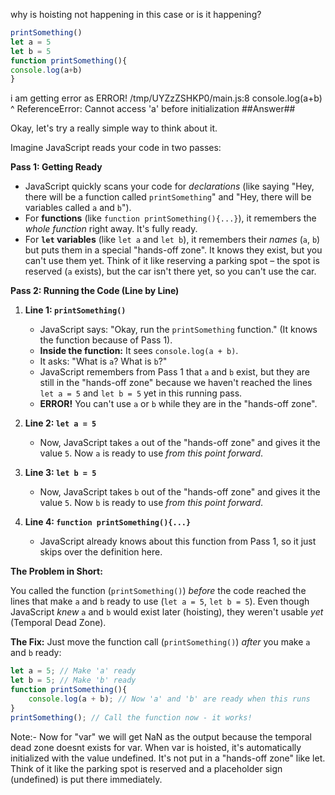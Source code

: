 why is hoisting not happening in this case or is it happening?

```javascript
printSomething()
let a = 5
let b = 5
function printSomething(){
console.log(a+b)
}
```
i am getting error as
ERROR!
/tmp/UYZzZSHKP0/main.js:8
console.log(a+b)
^
ReferenceError: Cannot access 'a' before initialization
##Answer##

Okay, let's try a really simple way to think about it.

Imagine JavaScript reads your code in two passes:

**Pass 1: Getting Ready**

*   JavaScript quickly scans your code for *declarations* (like saying "Hey, there will be a function called `printSomething`" and "Hey, there will be variables called `a` and `b`").
*   For **functions** (like `function printSomething(){...}`), it remembers the *whole function* right away. It's fully ready.
*   For **`let` variables** (like `let a` and `let b`), it remembers their *names* (`a`, `b`) but puts them in a special "hands-off zone". It knows they exist, but you can't use them yet. Think of it like reserving a parking spot – the spot is reserved (`a` exists), but the car isn't there yet, so you can't use the car.

**Pass 2: Running the Code (Line by Line)**

1.  **Line 1: `printSomething()`**
    *   JavaScript says: "Okay, run the `printSomething` function." (It knows the function because of Pass 1).
    *   **Inside the function:** It sees `console.log(a + b)`.
    *   It asks: "What is `a`? What is `b`?"
    *   JavaScript remembers from Pass 1 that `a` and `b` exist, but they are still in the "hands-off zone" because we haven't reached the lines `let a = 5` and `let b = 5` yet in this running pass.
    *   **ERROR!** You can't use `a` or `b` while they are in the "hands-off zone".

2.  **Line 2: `let a = 5`**
    *   Now, JavaScript takes `a` out of the "hands-off zone" and gives it the value `5`. Now `a` is ready to use *from this point forward*.

3.  **Line 3: `let b = 5`**
    *   Now, JavaScript takes `b` out of the "hands-off zone" and gives it the value `5`. Now `b` is ready to use *from this point forward*.

4.  **Line 4: `function printSomething(){...}`**
    *   JavaScript already knows about this function from Pass 1, so it just skips over the definition here.

**The Problem in Short:**

You called the function (`printSomething()`) *before* the code reached the lines that make `a` and `b` ready to use (`let a = 5`, `let b = 5`). Even though JavaScript *knew* `a` and `b` would exist later (hoisting), they weren't usable *yet* (Temporal Dead Zone).

**The Fix:** Just move the function call (`printSomething()`) *after* you make `a` and `b` ready:

```javascript
let a = 5; // Make 'a' ready
let b = 5; // Make 'b' ready
function printSomething(){
    console.log(a + b); // Now 'a' and 'b' are ready when this runs
}
printSomething(); // Call the function now - it works!
```

Note:- Now for "var" we will get NaN as the output because the temporal dead zone doesnt exists for var.
When var is hoisted, it's automatically initialized with the value undefined. It's not put in a "hands-off zone" like let. Think of it like the parking spot is reserved and a placeholder sign (undefined) is put there immediately.
